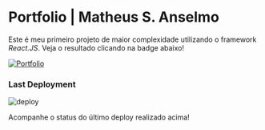 # Portfolio | Matheus S. Anselmo

Este é meu primeiro projeto de maior complexidade utilizando o framework *React.JS*. Veja o resultado clicando na badge abaixo!

[![Portfolio](https://img.shields.io/badge/Portfolio-000?style=for-the-badge&logo=todoist&logoColor=90f208)](https://ans3lmo.github.io/portfolio)

### Last Deployment

![deploy](https://github.com/Ans3lmo/portfolio/actions/workflows/pages/pages-build-deployment/badge.svg)

Acompanhe o status do último deploy realizado acima!